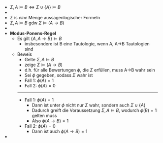 - $\Sigma,A\models B\Leftrightarrow\Sigma\cup\left\lbrace A\right\rbrace\models B$
-
- $\Sigma$ is *eine* Menge aussagenlogischer Formeln
- $\Sigma,A\models B$ gdw $\Sigma\models\left(A\rightarrow B\right)$
-
- **Modus-Ponens-Regel**
	- Es gilt $\left\lbrace A,A\rightarrow B\right\rbrace\models B$
		- insbesondere ist B eine Tautologie, wenn A, A->B Tautologien sind
	- Beweis
		- Gelte $\Sigma,A\models B$
		- zeige $\Sigma\models\left(A\rightarrow B\right)$
		- d.h. für alle Bewertungen $\phi$, die $\Sigma$ erfüllen, muss A->B wahr sein
		- Sei $\phi$ gegeben, sodass $\Sigma$ wahr ist
		- Fall 1: $\phi\left(A\right)=1$
		- Fall 2: $\phi\left(A\right)=0$
		- ---
		- Fall 1: $\phi\left(A\right)=1$
			- Dann ist unter $\phi$ nicht nur $\Sigma$ wahr, sondern auch $\Sigma\cup\left\lbrace A\right\rbrace$
			- Dadurch greift die Voraussetzung $\Sigma,A\models B$, wodurch $\phi\left(B\right)=1$ gelten muss
			- Also $\phi\left(A\rightarrow B\right)=1$
		- Fall 2: $\phi\left(A\right)=0$
			- Dann ist auch $\phi\left(A\rightarrow B\right)=1$
-